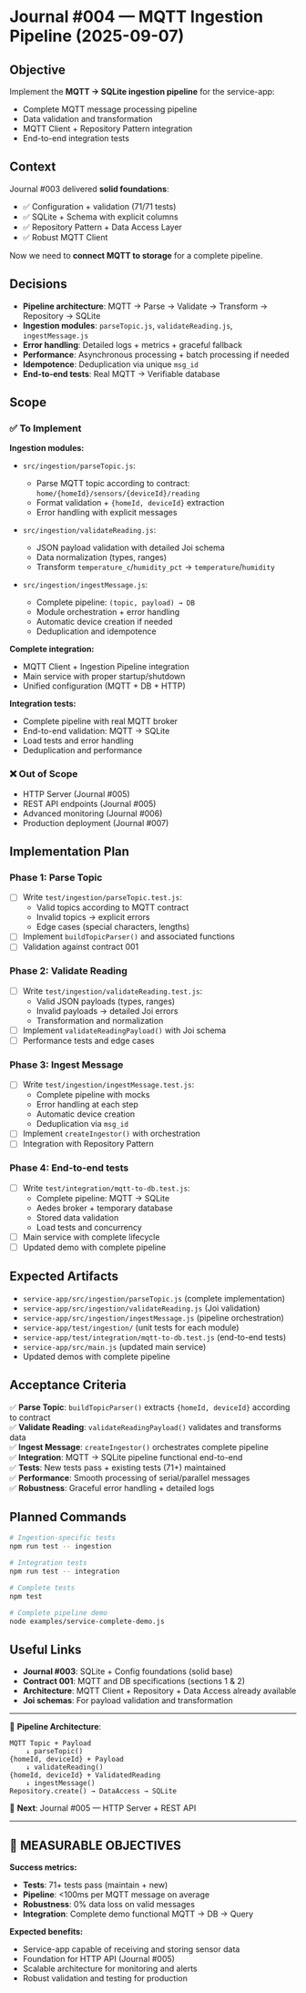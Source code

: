 # Journal #004 — MQTT Ingestion Pipeline (2025-09-07)

## Objective

Implement the **MQTT → SQLite ingestion pipeline** for the service-app:
- Complete MQTT message processing pipeline
- Data validation and transformation
- MQTT Client + Repository Pattern integration
- End-to-end integration tests

## Context

Journal #003 delivered **solid foundations**:
- ✅ Configuration + validation (71/71 tests)
- ✅ SQLite + Schema with explicit columns
- ✅ Repository Pattern + Data Access Layer
- ✅ Robust MQTT Client

Now we need to **connect MQTT to storage** for a complete pipeline.

## Decisions

- **Pipeline architecture**: MQTT → Parse → Validate → Transform → Repository → SQLite
- **Ingestion modules**: `parseTopic.js`, `validateReading.js`, `ingestMessage.js`
- **Error handling**: Detailed logs + metrics + graceful fallback
- **Performance**: Asynchronous processing + batch processing if needed
- **Idempotence**: Deduplication via unique `msg_id`
- **End-to-end tests**: Real MQTT → Verifiable database

## Scope

### ✅ To Implement

**Ingestion modules:**
- `src/ingestion/parseTopic.js`:
  - Parse MQTT topic according to contract: `home/{homeId}/sensors/{deviceId}/reading`
  - Format validation + `{homeId, deviceId}` extraction
  - Error handling with explicit messages

- `src/ingestion/validateReading.js`:
  - JSON payload validation with detailed Joi schema
  - Data normalization (types, ranges)
  - Transform `temperature_c`/`humidity_pct` → `temperature`/`humidity`

- `src/ingestion/ingestMessage.js`:
  - Complete pipeline: `(topic, payload) → DB`
  - Module orchestration + error handling
  - Automatic device creation if needed
  - Deduplication and idempotence

**Complete integration:**
- MQTT Client + Ingestion Pipeline integration
- Main service with proper startup/shutdown
- Unified configuration (MQTT + DB + HTTP)

**Integration tests:**
- Complete pipeline with real MQTT broker
- End-to-end validation: MQTT → SQLite
- Load tests and error handling
- Deduplication and performance

### ❌ Out of Scope
- HTTP Server (Journal #005)
- REST API endpoints (Journal #005)
- Advanced monitoring (Journal #006)
- Production deployment (Journal #007)

## Implementation Plan

### Phase 1: Parse Topic
- [ ] Write `test/ingestion/parseTopic.test.js`:
  - Valid topics according to MQTT contract
  - Invalid topics → explicit errors
  - Edge cases (special characters, lengths)
- [ ] Implement `buildTopicParser()` and associated functions
- [ ] Validation against contract 001

### Phase 2: Validate Reading
- [ ] Write `test/ingestion/validateReading.test.js`:
  - Valid JSON payloads (types, ranges)
  - Invalid payloads → detailed Joi errors
  - Transformation and normalization
- [ ] Implement `validateReadingPayload()` with Joi schema
- [ ] Performance tests and edge cases

### Phase 3: Ingest Message
- [ ] Write `test/ingestion/ingestMessage.test.js`:
  - Complete pipeline with mocks
  - Error handling at each step
  - Automatic device creation
  - Deduplication via `msg_id`
- [ ] Implement `createIngestor()` with orchestration
- [ ] Integration with Repository Pattern

### Phase 4: End-to-end tests
- [ ] Write `test/integration/mqtt-to-db.test.js`:
  - Complete pipeline: MQTT → SQLite
  - Aedes broker + temporary database
  - Stored data validation
  - Load tests and concurrency
- [ ] Main service with complete lifecycle
- [ ] Updated demo with complete pipeline

## Expected Artifacts

- `service-app/src/ingestion/parseTopic.js` (complete implementation)
- `service-app/src/ingestion/validateReading.js` (Joi validation)
- `service-app/src/ingestion/ingestMessage.js` (pipeline orchestration)
- `service-app/test/ingestion/` (unit tests for each module)
- `service-app/test/integration/mqtt-to-db.test.js` (end-to-end tests)
- `service-app/src/main.js` (updated main service)
- Updated demos with complete pipeline

## Acceptance Criteria

✅ **Parse Topic**: `buildTopicParser()` extracts `{homeId, deviceId}` according to contract  
✅ **Validate Reading**: `validateReadingPayload()` validates and transforms data  
✅ **Ingest Message**: `createIngestor()` orchestrates complete pipeline  
✅ **Integration**: MQTT → SQLite pipeline functional end-to-end  
✅ **Tests**: New tests pass + existing tests (71+) maintained  
✅ **Performance**: Smooth processing of serial/parallel messages  
✅ **Robustness**: Graceful error handling + detailed logs  

## Planned Commands

```bash
# Ingestion-specific tests
npm run test -- ingestion

# Integration tests
npm run test -- integration

# Complete tests
npm test

# Complete pipeline demo
node examples/service-complete-demo.js
```

## Useful Links

- **Journal #003**: SQLite + Config foundations (solid base)
- **Contract 001**: MQTT and DB specifications (sections 1 & 2)
- **Architecture**: MQTT Client + Repository + Data Access already available
- **Joi schemas**: For payload validation and transformation

---

📝 **Pipeline Architecture**:
```
MQTT Topic + Payload 
    ↓ parseTopic()
{homeId, deviceId} + Payload
    ↓ validateReading() 
{homeId, deviceId} + ValidatedReading
    ↓ ingestMessage()
Repository.create() → DataAccess → SQLite
```

📝 **Next**: Journal #005 — HTTP Server + REST API

---

## 🎯 **MEASURABLE OBJECTIVES**

**Success metrics:**
- **Tests**: 71+ tests pass (maintain + new)
- **Pipeline**: <100ms per MQTT message on average
- **Robustness**: 0% data loss on valid messages
- **Integration**: Complete demo functional MQTT → DB → Query

**Expected benefits:**
- Service-app capable of receiving and storing sensor data
- Foundation for HTTP API (Journal #005)
- Scalable architecture for monitoring and alerts
- Robust validation and testing for production
